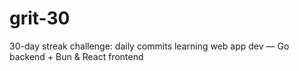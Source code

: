 # grit-30
30-day streak challenge: daily commits learning web app dev — Go backend + Bun &amp; React frontend

